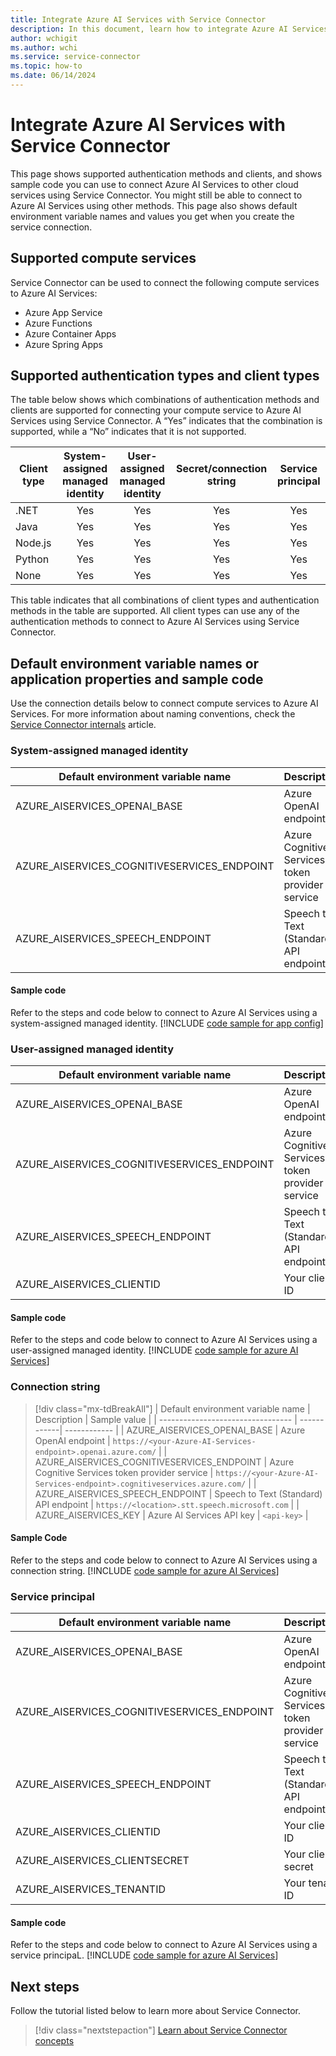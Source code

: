 ```yaml
---
title: Integrate Azure AI Services with Service Connector
description: In this document, learn how to integrate Azure AI Services into your application with Service Connector
author: wchigit
ms.author: wchi
ms.service: service-connector
ms.topic: how-to
ms.date: 06/14/2024
---
```


# Integrate Azure AI Services with Service Connector

This page shows supported authentication methods and clients, and shows sample code you can use to connect Azure AI Services to other cloud services using Service Connector. You might still be able to connect to Azure AI Services using other methods. This page also shows default environment variable names and values you get when you create the service connection. 

## Supported compute services

Service Connector can be used to connect the following compute services to Azure AI Services:

- Azure App Service
- Azure Functions
- Azure Container Apps
- Azure Spring Apps

## Supported authentication types and client types

The table below shows which combinations of authentication methods and clients are supported for connecting your compute service to Azure AI Services using Service Connector. A “Yes” indicates that the combination is supported, while a “No” indicates that it is not supported.


| Client type | System-assigned managed identity | User-assigned managed identity | Secret/connection string | Service principal |
|-------------|:--------------------------------:|:------------------------------:|:------------------------:|:-----------------:|
| .NET        |                Yes               |               Yes              |            Yes           |        Yes        |
| Java        |                Yes               |               Yes              |            Yes           |        Yes        |
| Node.js     |                Yes               |               Yes              |            Yes           |        Yes        |
| Python      |                Yes               |               Yes              |            Yes           |        Yes        |
| None        |                Yes               |               Yes              |            Yes           |        Yes        |

This table indicates that all combinations of client types and authentication methods in the table are supported. All client types can use any of the authentication methods to connect to Azure AI Services using Service Connector.

## Default environment variable names or application properties and sample code

Use the connection details below to connect compute services to Azure AI Services. For more information about naming conventions, check the [Service Connector internals](concept-service-connector-internals.md#configuration-naming-convention) article.

### System-assigned managed identity

| Default environment variable name | Description                  | Sample value                                     |
| --------------------------------- | ---------------------------- | ------------------------------------------------ |
| AZURE_AISERVICES_OPENAI_BASE   | Azure OpenAI endpoint | `https://<your-Azure-AI-Services-endpoint>.openai.azure.com/` |
| AZURE_AISERVICES_COGNITIVESERVICES_ENDPOINT | Azure Cognitive Services token provider service |  `https://<your-Azure-AI-Services-endpoint>.cognitiveservices.azure.com/` |
| AZURE_AISERVICES_SPEECH_ENDPOINT | Speech to Text (Standard) API endpoint | `https://<location>.stt.speech.microsoft.com` |

#### Sample code
Refer to the steps and code below to connect to Azure AI Services using a system-assigned managed identity.
[!INCLUDE [code sample for app config](./includes/code-aiservices-me-id.md)]

### User-assigned managed identity

| Default environment variable name | Description                | Sample value                                    |
| --------------------------------- | -------------------------- | ----------------------------------------------- |
| AZURE_AISERVICES_OPENAI_BASE   | Azure OpenAI endpoint | `https://<your-Azure-AI-Services-endpoint>.openai.azure.com/` |
| AZURE_AISERVICES_COGNITIVESERVICES_ENDPOINT | Azure Cognitive Services token provider service |  `https://<your-Azure-AI-Services-endpoint>.cognitiveservices.azure.com/` |
| AZURE_AISERVICES_SPEECH_ENDPOINT | Speech to Text (Standard) API endpoint | `https://<location>.stt.speech.microsoft.com` |
| AZURE_AISERVICES_CLIENTID   | Your client ID             | `<client-ID>`                                 |

#### Sample code
Refer to the steps and code below to connect to Azure AI Services using a user-assigned managed identity.
[!INCLUDE [code sample for azure AI Services](./includes/code-aiservices-me-id.md)]

### Connection string

> [!div class="mx-tdBreakAll"]
> | Default environment variable name | Description | Sample value |
> | --------------------------------- | ------------| ------------ |
> | AZURE_AISERVICES_OPENAI_BASE   | Azure OpenAI endpoint | `https://<your-Azure-AI-Services-endpoint>.openai.azure.com/` |
> | AZURE_AISERVICES_COGNITIVESERVICES_ENDPOINT | Azure Cognitive Services token provider service |  `https://<your-Azure-AI-Services-endpoint>.cognitiveservices.azure.com/` |
> | AZURE_AISERVICES_SPEECH_ENDPOINT | Speech to Text (Standard) API endpoint | `https://<location>.stt.speech.microsoft.com` |
> | AZURE_AISERVICES_KEY | Azure AI Services API key | `<api-key>` |

#### Sample Code 
Refer to the steps and code below to connect to Azure AI Services using a connection string.
[!INCLUDE [code sample for azure AI Services](./includes/code--aiservices--secret.md)]


### Service principal

| Default environment variable name   | Description                | Sample value                                   |
| ----------------------------------- | -------------------------- | ---------------------------------------------- |
| AZURE_AISERVICES_OPENAI_BASE   | Azure OpenAI endpoint | `https://<your-Azure-AI-Services-endpoint>.openai.azure.com/` |
| AZURE_AISERVICES_COGNITIVESERVICES_ENDPOINT | Azure Cognitive Services token provider service |  `https://<your-Azure-AI-Services-endpoint>.cognitiveservices.azure.com/` |
| AZURE_AISERVICES_SPEECH_ENDPOINT | Speech to Text (Standard) API endpoint | `https://<location>.stt.speech.microsoft.com` |
| AZURE_AISERVICES_CLIENTID     | Your client ID             | `<client-ID>`                                |
| AZURE_AISERVICES_CLIENTSECRET | Your client secret         | `<client-secret>`                            |
| AZURE_AISERVICES_TENANTID     | Your tenant ID             | `<tenant-ID>`                                |

#### Sample code
Refer to the steps and code below to connect to Azure AI Services using a service principaL.
[!INCLUDE [code sample for azure AI Services](./includes/code-aiservices-me-id.md)]

## Next steps

Follow the tutorial listed below to learn more about Service Connector.

> [!div class="nextstepaction"]
> [Learn about Service Connector concepts](./concept-service-connector-internals.md)
